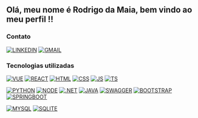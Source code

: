 ## Olá, meu nome é Rodrigo da Maia, bem vindo ao meu perfil !! 

### Contato

[![LINKEDIN](https://img.shields.io/badge/LINKEDIN-0E76A8?style=for-the-badge&logo=linkedin&logoColor=white)](https://www.linkedin.com/in/rodrigoeberle/)
[![GMAIL](https://img.shields.io/badge/GMAIL-white?style=for-the-badge&logo=gmail&logoColor=red)](mailto:rodrigomaiaeberle@gmail.com)

### Tecnologias utilizadas

[![VUE](https://img.shields.io/badge/-Vue.js-4FC08D?style=for-the-badge&logo=vuedotjs&logoColor=white)](#)
[![REACT](https://img.shields.io/badge/React-20232A?style=for-the-badge&logo=react&logoColor=61DAFB)](#)
[![HTML](https://img.shields.io/badge/HTML-B22222?style=for-the-badge&logo=html5&logoColor=white)](#)
[![CSS](https://img.shields.io/badge/CSS-4169E1?&style=for-the-badge&logo=css3&logoColor=white)](#)
[![JS](https://img.shields.io/badge/JavaScript-F7DF1E?style=for-the-badge&logo=javascript&logoColor=black)](#)
[![TS](https://img.shields.io/badge/TypeScript-007ACC?style=for-the-badge&logo=typescript&logoColor=white)](#)

[![PYTHON](https://img.shields.io/badge/Python-3776AB?style=for-the-badge&logo=python&logoColor=white)](#)
[![NODE](https://img.shields.io/badge/Node.js-43853D?style=for-the-badge&logo=node.js&logoColor=white)](#)
[![.NET](https://img.shields.io/badge/.NET-5C2D91?style=for-the-badge&logo=.net&logoColor=white)](#)
[![JAVA](https://img.shields.io/badge/Java-ED8B00?style=for-the-badge&logo=openjdk&logoColor=white)](#)
[![SWAGGER](https://img.shields.io/badge/Swagger-85EA2D?style=for-the-badge&logo=swagger&logoColor=white)](#)
[![BOOTSTRAP](https://img.shields.io/badge/Bootstrap-7952B3?style=for-the-badge&logo=bootstrap&logoColor=white)](#)
[![SPRINGBOOT](https://img.shields.io/badge/Springboot-6DB33F?style=for-the-badge&logo=springboot&logoColor=white)](#)

[![MYSQL](https://img.shields.io/badge/MySQL-005C84?style=for-the-badge&logo=mysql&logoColor=orange)](#)
[![SQLITE](https://img.shields.io/badge/SQLite-07405E?style=for-the-badge&logo=sqlite&logoColor=white)](#)
